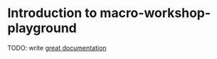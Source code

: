 # Introduction to macro-workshop-playground

TODO: write [great documentation](http://jacobian.org/writing/great-documentation/what-to-write/)

